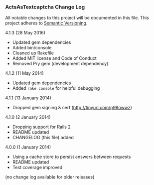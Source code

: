 ### ActsAsTextcaptcha Change Log

All notable changes to this project will be documented in this file. This
project adheres to [Semantic Versioning][Semver].

4.1.3 (28 May 2016)
  * Updated gem dependencies
  * Added bin/console
  * Cleaned up Rakefile
  * Added MIT license and Code of Conduct
  * Removed Pry gem (development dependency)

4.1.2 (11 May 2014)
  * Updated gem dependencies
  * Added `rake console` for helpful debugging

4.1.1 (13 January 2014)
  * Dropped gem signing & cert (http://tinyurl.com/p98owwz)

4.1.0 (2 January 2014)
  * Dropping support for Rails 2
  * README updated
  * CHANGELOG (this file) added

4.0.0 (1 January 2014)
  * Using a cache store to persist answers between requests
  * README updated
  * Test coverage improved

(no change log available for older releases)

[Semver]: http://semver.org
